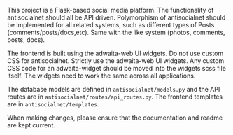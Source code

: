 This project is a Flask-based social media platform. The functionality of antisocialnet should all be API driven. Polymorphism of antisocialnet should be implemented for all related systems, such as different types of Posts (comments/posts/docs,etc). Same with the like system (photos, comments, posts, docs).

The frontend is built using the adwaita-web UI widgets. Do not use custom CSS for antisocialnet. Strictly use the adwaita-web UI widgets. Any custom CSS code for an adwaita-widget should be moved into the widgets scss file itself. The widgets need to work the same across all applications.

The database models are defined in `antisocialnet/models.py` and the API routes are in `antisocialnet/routes/api_routes.py`. The frontend templates are in `antisocialnet/templates`.

When making changes, please ensure that the documentation and readme are kept current.

